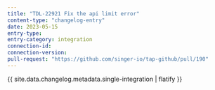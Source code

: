 ```yaml
---
title: "TDL-22921 Fix the api limit error"
content-type: "changelog-entry"
date: 2023-05-15
entry-type: 
entry-category: integration
connection-id: 
connection-version: 
pull-request: "https://github.com/singer-io/tap-github/pull/190"
---
```

{{ site.data.changelog.metadata.single-integration | flatify }}